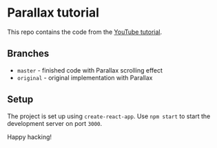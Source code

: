 # Parallax tutorial

This repo contains the code from the [YouTube tutorial](https://youtu.be/Q5y6pwoE3cM8).

## Branches

- `master` - finished code with Parallax scrolling effect
- `original` - original implementation with Parallax

## Setup

The project is set up using `create-react-app`. Use `npm start` to start the development server on port `3000`.

Happy hacking!
